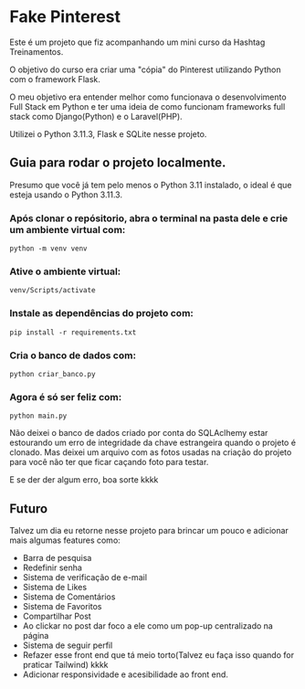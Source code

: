 # Fake Pinterest

Este é um projeto que fiz acompanhando um mini curso da Hashtag Treinamentos.

O objetivo do curso era criar uma "cópia" do Pinterest utilizando Python com o framework Flask.

O meu objetivo era entender melhor como funcionava o desenvolvimento Full Stack em Python e ter uma ideia
de como funcionam frameworks full stack como Django(Python) e o Laravel(PHP).

Utilizei o Python 3.11.3, Flask e SQLite nesse projeto.

## Guia para rodar o projeto localmente.

Presumo que você já tem pelo menos o Python 3.11 instalado, o ideal é que esteja usando o
Python 3.11.3.

### Após clonar o repósitorio, abra o terminal na pasta dele e crie um ambiente virtual com:
```
python -m venv venv
```
### Ative o ambiente virtual:
```
venv/Scripts/activate
```

### Instale as dependências do projeto com:
```
pip install -r requirements.txt
```
### Cria o banco de dados com:
```
python criar_banco.py
```

### Agora é só ser feliz com:
```
python main.py
```

Não deixei o banco de dados criado por conta do SQLAclhemy estar estourando um erro de
integridade da chave estrangeira quando o projeto é clonado.
Mas deixei um arquivo com as fotos usadas na criação do projeto para você não ter que ficar caçando
foto para testar.

E se der der algum erro, boa sorte kkkk

## Futuro

Talvez um dia eu retorne nesse projeto para brincar um pouco e adicionar mais algumas features como:
- Barra de pesquisa
- Redefinir senha
- Sistema de verificação de e-mail
- Sistema de Likes
- Sistema de Comentários
- Sistema de Favoritos
- Compartilhar Post
- Ao clickar no post dar foco a ele como um pop-up centralizado na página
- Sistema de seguir perfil
- Refazer esse front end que tá meio torto(Talvez eu faça isso quando for praticar Tailwind) kkkk
- Adicionar responsividade e acesibilidade ao front end.

